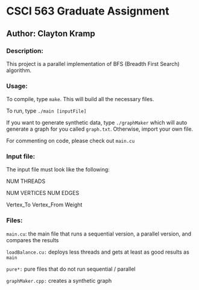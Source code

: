 # CSCI 563 Graduate Assignment
## Author: Clayton Kramp
### Description:
This project is a parallel implementation of BFS (Breadth First Search) algorithm.

### Usage:
To compile, type `make`.  This will build all the necessary files.

To run, type `./main [inputFile]`

If you want to generate synthetic data, type `./graphMaker` which will auto generate a graph for you called `graph.txt`.  Otherwise, import your own file.

For commenting on code, please check out `main.cu`

### Input file:
The input file must look like the following:

NUM THREADS

NUM VERTICES NUM EDGES

Vertex\_To Vertex\_From Weight

### Files:
`main.cu`: the main file that runs a sequential version, a parallel version, and compares the results

`loadBalance.cu:` deploys less threads and gets at least as good results as `main`

`pure*:` pure files that do not run sequential / parallel

`graphMaker.cpp:` creates a synthetic graph

